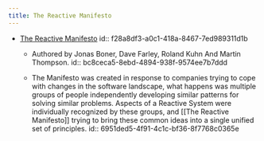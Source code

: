 ```yaml
---
title: The Reactive Manifesto
---
```


- [The Reactive Manifesto](https://www.reactivemanifesto.org/)
id:: f28a8df3-a0c1-418a-8467-7ed989311d1b
	 - Authored by Jonas Boner, Dave Farley, Roland Kuhn And Martin Thompson.
id:: bc8ceca5-8ebd-4894-938f-9574ee7b7ddd

	 - The Manifesto was created in response to companies trying to cope with changes in the software landscape, what happens was multiple groups of people independently developing similar patterns for solving similar problems. Aspects of a Reactive System were individually recognized by these groups, and [[The Reactive Manifesto]] trying to bring these common ideas into a single unified set of principles. 
id:: 6951ded5-4f91-4c1c-bf36-8f7768c0365e
